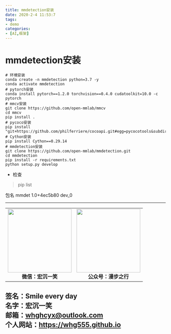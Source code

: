 ```yaml
---
title: mmdetection安装
date: 2020-2-4 11:53:7
tags: 
- demo
categories:
- [AI,框架]
---
```

# mmdetection安装 #
```
# 环境安装 
conda create -n mmdetection python=3.7 -y
conda activate mmdetection
# pytorch安装 
conda install pytorch==1.2.0 torchvision==0.4.0 cudatoolkit=10.0 -c pytorch
# mmcv安装
git clone https://github.com/open-mmlab/mmcv
cd mmcv
pip install .
# pycoco安装
pip install "git+https://github.com/philferriere/cocoapi.git#egg=pycocotools&subdirectory=PythonAPI"
# Cython安装
pip install Cython==0.29.14
# mmdetection安装
git clone https://github.com/open-mmlab/mmdetection.git
cd mmdetection
pip install -r requirements.txt
python setup.py develop
```
- 检查
>pip list

包名 mmdet                     1.0+4ec5b80               dev_0    <develop>



---
<center>
<table>
    <tr>
        <td >
            <center>
                <img src="https://i.loli.net/2020/01/08/CJz85Sbal6M7EOV.png" width="200"/>
            </center>
            <center style="font-weight:900">
                微信：宏沉一笑
            </center>
        </td>
        <td >
            <center>
                <img src="https://i.loli.net/2020/01/08/veq2DSphHME9KPV.jpg" width="200"/>
            </center>
            <center style="font-weight:900">
                公众号：漫步之行
            </center>
        </td>
    </tr>
</table>
</center>


**签名：Smile every day**    
**名字：宏沉一笑**   
**邮箱：whghcyx@outlook.com**  
**个人网站：https://whg555.github.io**  
---
